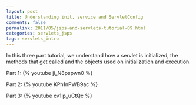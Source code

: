 ```yaml
---           
layout: post
title: Understanding init, service and ServletConfig
comments: false
permalink: 2011/05/jsps-and-servlets-tutorial-09.html
categories: servlets_jsps
tags: servlets_intro
---
```


In this three part tutorial, we understand how a servlet is initialized, the methods that get called and the objects used on initialization and execution.

Part 1: {% youtube ji_N8pspwn0 %}

Part 2: {% youtube KPh1nPWB9ac %}

Part 3: {% youtube cv1lp_uCtQc %}